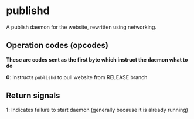 # publishd
A publish daemon for the website, rewritten using networking.

## Operation codes (opcodes)
**These are codes sent as the first byte which instruct the daemon what to do**

**0**: Instructs `publishd` to pull website from RELEASE branch

## Return signals
**1**: Indicates failure to start daemon (generally because it is already running)
